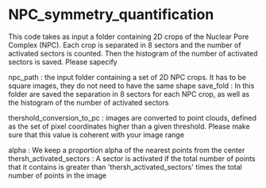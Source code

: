 # NPC_symmetry_quantification

This code takes as input a folder containing 2D crops of the Nuclear Pore Complex (NPC). Each crop is separated in 8 sectors and the number of activated sectors is counted. Then the histogram of the number of activated sectors is saved. 
Please sapecify 

npc_path : the input folder containing a set of 2D NPC crops. It has to be square images, they do not need to have the same shape
save_fold : In this folder are saved the separation in 8 sectors for each NPC crop, as well as the histogram of the number of activated sectors

thershold_conversion_to_pc : images are converted to point clouds, defined as the set of pixel coordinates higher than a given threshold. Please make sure that this value is coherent with your image range

alpha : We keep a proportion alpha of the nearest points from the center
thersh_activated_sectors : A sector is activated if the total number of points that it contains is greater than 'thersh_activated_sectors' times the total number of points in the image

